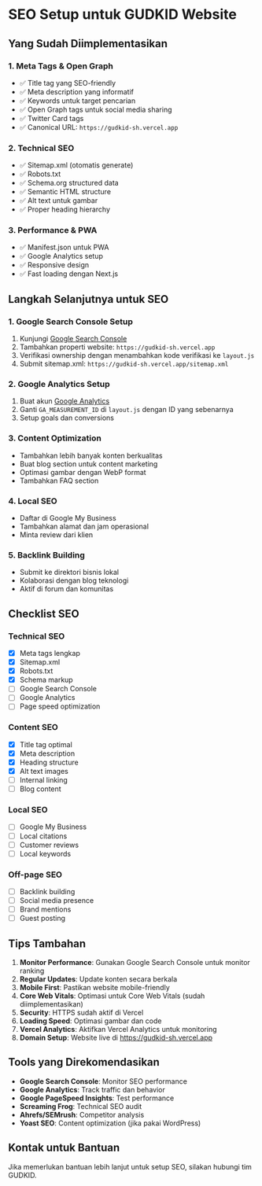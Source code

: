 # SEO Setup untuk GUDKID Website

## Yang Sudah Diimplementasikan

### 1. Meta Tags & Open Graph
- ✅ Title tag yang SEO-friendly
- ✅ Meta description yang informatif
- ✅ Keywords untuk target pencarian
- ✅ Open Graph tags untuk social media sharing
- ✅ Twitter Card tags
- ✅ Canonical URL: `https://gudkid-sh.vercel.app`

### 2. Technical SEO
- ✅ Sitemap.xml (otomatis generate)
- ✅ Robots.txt
- ✅ Schema.org structured data
- ✅ Semantic HTML structure
- ✅ Alt text untuk gambar
- ✅ Proper heading hierarchy

### 3. Performance & PWA
- ✅ Manifest.json untuk PWA
- ✅ Google Analytics setup
- ✅ Responsive design
- ✅ Fast loading dengan Next.js

## Langkah Selanjutnya untuk SEO

### 1. Google Search Console Setup
1. Kunjungi [Google Search Console](https://search.google.com/search-console)
2. Tambahkan properti website: `https://gudkid-sh.vercel.app`
3. Verifikasi ownership dengan menambahkan kode verifikasi ke `layout.js`
4. Submit sitemap.xml: `https://gudkid-sh.vercel.app/sitemap.xml`

### 2. Google Analytics Setup
1. Buat akun [Google Analytics](https://analytics.google.com)
2. Ganti `GA_MEASUREMENT_ID` di `layout.js` dengan ID yang sebenarnya
3. Setup goals dan conversions

### 3. Content Optimization
- Tambahkan lebih banyak konten berkualitas
- Buat blog section untuk content marketing
- Optimasi gambar dengan WebP format
- Tambahkan FAQ section

### 4. Local SEO
- Daftar di Google My Business
- Tambahkan alamat dan jam operasional
- Minta review dari klien

### 5. Backlink Building
- Submit ke direktori bisnis lokal
- Kolaborasi dengan blog teknologi
- Aktif di forum dan komunitas

## Checklist SEO

### Technical SEO
- [x] Meta tags lengkap
- [x] Sitemap.xml
- [x] Robots.txt
- [x] Schema markup
- [ ] Google Search Console
- [ ] Google Analytics
- [ ] Page speed optimization

### Content SEO
- [x] Title tag optimal
- [x] Meta description
- [x] Heading structure
- [x] Alt text images
- [ ] Internal linking
- [ ] Blog content

### Local SEO
- [ ] Google My Business
- [ ] Local citations
- [ ] Customer reviews
- [ ] Local keywords

### Off-page SEO
- [ ] Backlink building
- [ ] Social media presence
- [ ] Brand mentions
- [ ] Guest posting

## Tips Tambahan

1. **Monitor Performance**: Gunakan Google Search Console untuk monitor ranking
2. **Regular Updates**: Update konten secara berkala
3. **Mobile First**: Pastikan website mobile-friendly
4. **Core Web Vitals**: Optimasi untuk Core Web Vitals (sudah diimplementasikan)
5. **Security**: HTTPS sudah aktif di Vercel
6. **Loading Speed**: Optimasi gambar dan code
7. **Vercel Analytics**: Aktifkan Vercel Analytics untuk monitoring
8. **Domain Setup**: Website live di https://gudkid-sh.vercel.app

## Tools yang Direkomendasikan

- **Google Search Console**: Monitor SEO performance
- **Google Analytics**: Track traffic dan behavior
- **Google PageSpeed Insights**: Test performance
- **Screaming Frog**: Technical SEO audit
- **Ahrefs/SEMrush**: Competitor analysis
- **Yoast SEO**: Content optimization (jika pakai WordPress)

## Kontak untuk Bantuan

Jika memerlukan bantuan lebih lanjut untuk setup SEO, silakan hubungi tim GUDKID. 